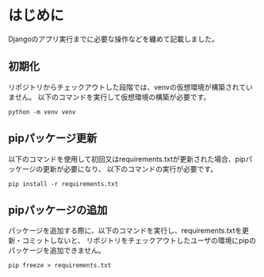 # はじめに

Djangoのアプリ実行までに必要な操作などを纏めて記載しました。

## 初期化

リポジトリからチェックアウトした段階では、venvの仮想環境が構築されていません。
以下のコマンドを実行して仮想環境の構築が必要です。

```python -m venv venv```

## pipパッケージ更新

以下のコマンドを使用して初回又はrequirements.txtが更新された場合、pipパッケージの更新が必要になり、
以下のコマンドの実行が必要です。

```pip install -r requirements.txt```

## pipパッケージの追加
パッケージを追加する際に、以下のコマンドを実行し、requirements.txtを更新・コミットしないと、
リポジトリをチェックアウトしたユーザの環境にpipのパッケージを追加できません。

```pip freeze > requirements.txt```
